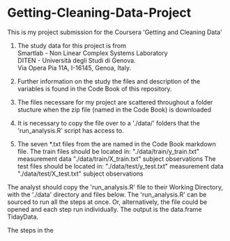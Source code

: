 # Getting-Cleaning-Data-Project
This is my project submission for the Coursera 'Getting and Cleaning Data'

1. The study data for this project is from  
            Smartlab - Non Linear Complex Systems Laboratory                                                                        
            DITEN - Università degli Studi di Genova.                                                                               
            Via Opera Pia 11A, I-16145, Genoa, Italy.                                                                               
    
2. Further information on the study the files and description of the variables is found in the Code Book of this repository.
3. The files necessare for my project are scattered throughout a folder stucture when the zip file (named in the Code Book) is downloaded
4. It is necessary to copy the file over to a './data/' folders that the 'run_analysis.R' script has access to.
5. The seven *.txt files from the are named in the Code Book markdown file.
    The train files should be located in:
      "./data/train/y_train.txt"  measurement data
      "./data/train/X_train.txt"  subject observations
    The test files should be located in:
      "./data/test/y_test.txt"    measurement data
      "./data/test/X_test.txt"    subject observations

The analyst should copy the 'run_analysis.R' file to their Working Directory, with the './data' directory and files below.
The 'run_analysis.R' can be sourced to run all the steps at once.
Or, alternatively, the file could be opened and each step run individually.
The output is the data.frame TidayData.

The steps in the 

 

